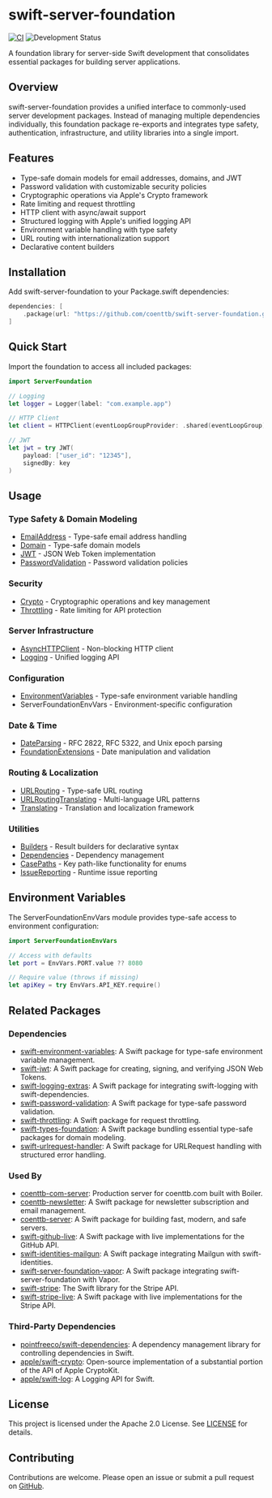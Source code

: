 # swift-server-foundation

[![CI](https://github.com/coenttb/swift-server-foundation/workflows/CI/badge.svg)](https://github.com/coenttb/swift-server-foundation/actions/workflows/ci.yml)
![Development Status](https://img.shields.io/badge/status-active--development-blue.svg)

A foundation library for server-side Swift development that consolidates essential packages for building server applications.

## Overview

swift-server-foundation provides a unified interface to commonly-used server development packages. Instead of managing multiple dependencies individually, this foundation package re-exports and integrates type safety, authentication, infrastructure, and utility libraries into a single import.

## Features

- Type-safe domain models for email addresses, domains, and JWT
- Password validation with customizable security policies
- Cryptographic operations via Apple's Crypto framework
- Rate limiting and request throttling
- HTTP client with async/await support
- Structured logging with Apple's unified logging API
- Environment variable handling with type safety
- URL routing with internationalization support
- Declarative content builders

## Installation

Add swift-server-foundation to your Package.swift dependencies:

```swift
dependencies: [
    .package(url: "https://github.com/coenttb/swift-server-foundation.git", from: "0.0.1")
]
```

## Quick Start

Import the foundation to access all included packages:

```swift
import ServerFoundation

// Logging
let logger = Logger(label: "com.example.app")

// HTTP Client
let client = HTTPClient(eventLoopGroupProvider: .shared(eventLoopGroup))

// JWT
let jwt = try JWT(
    payload: ["user_id": "12345"],
    signedBy: key
)
```

## Usage

### Type Safety & Domain Modeling

- [EmailAddress](https://github.com/coenttb/swift-emailaddress-type) - Type-safe email address handling
- [Domain](https://github.com/coenttb/swift-domain-type) - Type-safe domain models
- [JWT](https://github.com/coenttb/swift-jwt) - JSON Web Token implementation
- [PasswordValidation](https://github.com/coenttb/swift-password-validation) - Password validation policies

### Security

- [Crypto](https://github.com/apple/swift-crypto) - Cryptographic operations and key management
- [Throttling](https://github.com/coenttb/swift-throttling) - Rate limiting for API protection

### Server Infrastructure

- [AsyncHTTPClient](https://github.com/swift-server/async-http-client) - Non-blocking HTTP client
- [Logging](https://github.com/apple/swift-log) - Unified logging API

### Configuration

- [EnvironmentVariables](https://github.com/coenttb/swift-environment-variables) - Type-safe environment variable handling
- ServerFoundationEnvVars - Environment-specific configuration

### Date & Time

- [DateParsing](https://github.com/coenttb/swift-date-parsing) - RFC 2822, RFC 5322, and Unix epoch parsing
- [FoundationExtensions](https://github.com/coenttb/swift-foundation-extensions) - Date manipulation and validation

### Routing & Localization

- [URLRouting](https://github.com/pointfreeco/swift-url-routing) - Type-safe URL routing
- [URLRoutingTranslating](https://github.com/coenttb/swift-url-routing-translating) - Multi-language URL patterns
- [Translating](https://github.com/coenttb/swift-translating) - Translation and localization framework

### Utilities

- [Builders](https://github.com/coenttb/swift-builders) - Result builders for declarative syntax
- [Dependencies](https://github.com/pointfreeco/swift-dependencies) - Dependency management
- [CasePaths](https://github.com/pointfreeco/swift-case-paths) - Key path-like functionality for enums
- [IssueReporting](https://github.com/pointfreeco/xctest-dynamic-overlay) - Runtime issue reporting

## Environment Variables

The ServerFoundationEnvVars module provides type-safe access to environment configuration:

```swift
import ServerFoundationEnvVars

// Access with defaults
let port = EnvVars.PORT.value ?? 8080

// Require value (throws if missing)
let apiKey = try EnvVars.API_KEY.require()
```

## Related Packages

### Dependencies

- [swift-environment-variables](https://github.com/coenttb/swift-environment-variables): A Swift package for type-safe environment variable management.
- [swift-jwt](https://github.com/coenttb/swift-jwt): A Swift package for creating, signing, and verifying JSON Web Tokens.
- [swift-logging-extras](https://github.com/coenttb/swift-logging-extras): A Swift package for integrating swift-logging with swift-dependencies.
- [swift-password-validation](https://github.com/coenttb/swift-password-validation): A Swift package for type-safe password validation.
- [swift-throttling](https://github.com/coenttb/swift-throttling): A Swift package for request throttling.
- [swift-types-foundation](https://github.com/coenttb/swift-types-foundation): A Swift package bundling essential type-safe packages for domain modeling.
- [swift-urlrequest-handler](https://github.com/coenttb/swift-urlrequest-handler): A Swift package for URLRequest handling with structured error handling.

### Used By

- [coenttb-com-server](https://github.com/coenttb/coenttb-com-server): Production server for coenttb.com built with Boiler.
- [coenttb-newsletter](https://github.com/coenttb/coenttb-newsletter): A Swift package for newsletter subscription and email management.
- [coenttb-server](https://github.com/coenttb/coenttb-server): A Swift package for building fast, modern, and safe servers.
- [swift-github-live](https://github.com/coenttb/swift-github-live): A Swift package with live implementations for the GitHub API.
- [swift-identities-mailgun](https://github.com/coenttb/swift-identities-mailgun): A Swift package integrating Mailgun with swift-identities.
- [swift-server-foundation-vapor](https://github.com/coenttb/swift-server-foundation-vapor): A Swift package integrating swift-server-foundation with Vapor.
- [swift-stripe](https://github.com/coenttb/swift-stripe): The Swift library for the Stripe API.
- [swift-stripe-live](https://github.com/coenttb/swift-stripe-live): A Swift package with live implementations for the Stripe API.

### Third-Party Dependencies

- [pointfreeco/swift-dependencies](https://github.com/pointfreeco/swift-dependencies): A dependency management library for controlling dependencies in Swift.
- [apple/swift-crypto](https://github.com/apple/swift-crypto): Open-source implementation of a substantial portion of the API of Apple CryptoKit.
- [apple/swift-log](https://github.com/apple/swift-log): A Logging API for Swift.

## License

This project is licensed under the Apache 2.0 License. See [LICENSE](LICENSE) for details.

## Contributing

Contributions are welcome. Please open an issue or submit a pull request on [GitHub](https://github.com/coenttb/swift-server-foundation).
